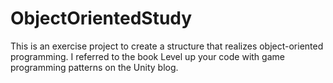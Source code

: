 # ObjectOrientedStudy
This is an exercise project to create a structure that realizes object-oriented programming. I referred to the book Level up your code with game programming patterns on the Unity blog. 
